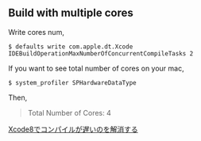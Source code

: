 ## Build with multiple cores

Write cores num,

```
$ defaults write com.apple.dt.Xcode IDEBuildOperationMaxNumberOfConcurrentCompileTasks 2
```

If you want to see total number of cores on your mac,

```
$ system_profiler SPHardwareDataType
```

Then,

> Total Number of Cores: 4

[Xcode8でコンパイルが遅いのを解消する](https://qiita.com/noppefoxwolf/items/73cef2485426e42693bf)
